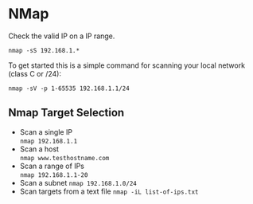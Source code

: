 # NMap

Check the valid IP on a IP range.

```
nmap -sS 192.168.1.*
```
To get started this is a simple command for scanning your local network (class C or /24):
```
nmap -sV -p 1-65535 192.168.1.1/24
```
## Nmap Target Selection
* Scan a single IP	
```nmap 192.168.1.1```
* Scan a host	
```nmap www.testhostname.com```
* Scan a range of IPs	
```nmap 192.168.1.1-20```
* Scan a subnet	
```nmap 192.168.1.0/24```
* Scan targets from a text file	
```nmap -iL list-of-ips.txt```
